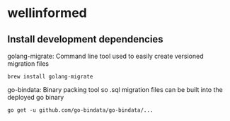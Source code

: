 # wellinformed

## Install development dependencies

golang-migrate: Command line tool used to easily create versioned migration files

```
brew install golang-migrate
```

go-bindata: Binary packing tool so .sql migration files can be built into the deployed go binary
```
go get -u github.com/go-bindata/go-bindata/...
```